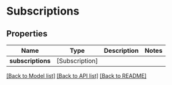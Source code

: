 # Subscriptions

## Properties
Name | Type | Description | Notes
------------ | ------------- | ------------- | -------------
**subscriptions** | [Subscription] |  | 

[[Back to Model list]](../README.md#documentation-for-models) [[Back to API list]](../README.md#documentation-for-api-endpoints) [[Back to README]](../README.md)


